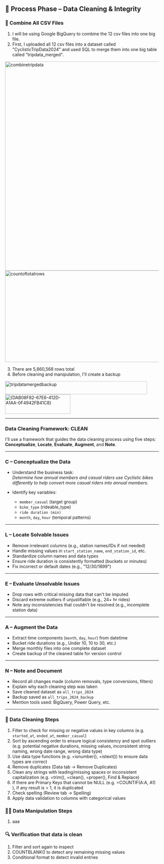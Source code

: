 ## 🔄 Process Phase – Data Cleaning & Integrity

### 👏 Combine All CSV Files
1. I will be using Google BigQuery to combine the 12 csv files into one big file.
2. First, I uploaded all 12 csv files into a dataset called "CyclisticTripData2024" and used SQL to merge them into one big table called "tripdata_merged".

<img width="806" height="682" alt="combinetripdata" src="https://github.com/user-attachments/assets/a52b6215-35f9-46b1-bc31-2ca096d1d5e4" />
<img width="545" height="299" alt="countoftotalrows" src="https://github.com/user-attachments/assets/c7217546-14a8-454e-92d9-7f1cedd8ec80" />

3. There are 5,860,568 rows total
4. Before cleaning and manipulation, I'll create a backup
<img width="465" height="43" alt="tripdatamergedbackup" src="https://github.com/user-attachments/assets/716cbe9b-bfd9-4ed0-bda5-7a35e45b3763" />
<img width="214" height="64" alt="{DAB08F82-67E6-412D-A1AA-0F4942FB41C8}" src="https://github.com/user-attachments/assets/fd30ae45-fc63-4e09-93ae-db2e1ef7e374" />

---

### Data Cleaning Framework: CLEAN

I'll use a framework that guides the data cleaning process using five steps: **Conceptualize**, **Locate**, **Evaluate**, **Augment**, and **Note**.

---

### C – Conceptualize the Data

- Understand the business task:  
  _Determine how annual members and casual riders use Cyclistic bikes differently to help convert more casual riders into annual members._

- Identify key variables:  
  - `member_casual` (target group)
  - `bike_type` (rideable_type)
  - `ride duration (min)`
  - `month`, `day`, `hour` (temporal patterns)

---

### L – Locate Solvable Issues

- Remove irrelevant columns (e.g., station names/IDs if not needed)
- Handle missing values in `start_station_name`, `end_station_id`, etc.
- Standardize column names and data types
- Ensure ride duration is consistently formatted (buckets or minutes)
- Fix incorrect or default dates (e.g., "12/30/1899")

---

### E – Evaluate Unsolvable Issues

- Drop rows with critical missing data that can't be imputed
- Discard extreme outliers if unjustifiable (e.g., 24+ hr rides)
- Note any inconsistencies that couldn't be resolved (e.g., incomplete station data)

---

### A – Augment the Data

- Extract time components (`month`, `day`, `hour`) from datetime
- Bucket ride durations (e.g., Under 10, 10 to 30, etc.)
- Merge monthly files into one complete dataset
- Create backup of the cleaned table for version control

---

### N – Note and Document

- Record all changes made (column removals, type conversions, filters)
- Explain why each cleaning step was taken
- Save cleaned dataset as `all_trips_2024`
- Backup saved as `all_trips_2024_backup`
- Mention tools used: BigQuery, Power Query, etc.

---


















### 🧹 Data Cleaning Steps
1. Filter to check for missing or negative values in key columns (e.g. `started_at`, `ended_at`, `member_casual`)
2. Sort by ascending order to ensure logical consistency and spot outliers (e.g. potential negative durations, missing values, inconsistent string naming, wrong date range, wrong data type)
3. Use data type functions (e.g. =isnumber(), =istext()) to ensure data types are correct
4. Remove duplicates (Data tab -> Remove Duplicates)
5. Clean any strings with leading/missing spaces or inconsistent capitalization (e.g. =trim(), =clean(), =proper(), Find & Replace)
6. If there are Primary Keys that cannot be NULL (e.g. =COUNTIF(A:A, A1) ), if any result is > 1, it is duplicated
7. Check spelling (Review tab -> Spelling)
8. Apply data validation to columns with categorical values  



### 👨‍🔧 Data Manipulation Steps
1. aaa


### 🔍 Verification that data is clean
1. Filter and sort again to inspect 
2. COUNTBLANK() to detect any remaining missing values
3. Conditional format to detect invalid entries



